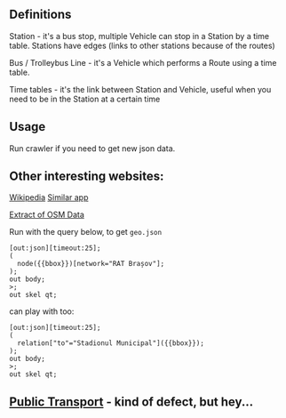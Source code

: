 Definitions
---
Station - it's a bus stop, multiple Vehicle can stop in a Station by a time table. Stations have edges (links to other stations because of the routes)

Bus / Trolleybus Line - it's a Vehicle which performs a Route using a time table.

Time tables - it's the link between Station and Vehicle, useful when you need to be in the Station at a certain time

Usage
---
Run crawler if you need to get new json data.

Other interesting websites:
---
[Wikipedia](https://en.wikipedia.org/wiki/RATBV)
[Similar app](https://www.trafic-web.ro/)

[Extract of OSM Data](https://overpass-turbo.eu/)

Run with the query below, to get `geo.json`
```overpass query
[out:json][timeout:25];
(
  node({{bbox}})[network="RAT Brașov"];
);
out body;
>;
out skel qt;
```

can play with too: 
```
[out:json][timeout:25];
(
  relation["to"="Stadionul Municipal"]({{bbox}});
);
out body;
>;
out skel qt;
```

[Public Transport](http://overpass-api.de/public_transport.html) - kind of defect, but hey...
--


